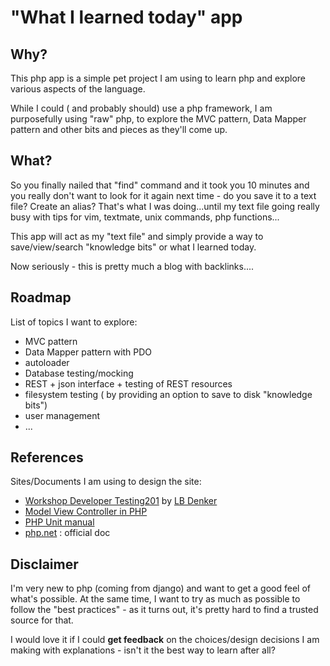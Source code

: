 "What I learned today" app
==========================


Why?
---

This php app is a simple pet project I am using to learn php and explore various aspects of the language.

While I could ( and probably should) use a php framework, I am purposefully using "raw" php, to explore the MVC pattern, Data Mapper pattern and other bits and pieces as they'll come up.

What?
-----

So you finally nailed that "find" command and it took you 10 minutes and you really don't want to look for it again next time - do you save it to a text file? Create an alias? That's what I was doing...until my text file going really busy with tips for vim, textmate, unix commands, php functions...

This app will act as my "text file" and simply provide a way to save/view/search "knowledge bits" or what I learned today.

Now seriously - this is pretty much a blog with backlinks.... 

Roadmap
-------

List of topics I want to explore:
* MVC pattern
* Data Mapper pattern with PDO
* autoloader
* Database testing/mocking
* REST + json interface + testing of REST resources
* filesystem testing ( by providing an option to save to disk "knowledge bits")
* user management
* ...

References
----------

Sites/Documents I am using to design the site:

* [Workshop Developer Testing201](https://github.com/elblinkin/Workshop-DeveloperTesting201]) by [LB Denker](https://github.com/elblinkin)
* [Model View Controller in PHP](http://php-html.net/tutorials/model-view-controller-in-php/)
* [PHP Unit manual](http://www.phpunit.de/manual/current/en/)
* [php.net](http://php.net) : official doc


Disclaimer
----------

I'm very new to php (coming from django) and want to get a good feel of what's possible. At the same time, I want to try as much as possible to follow the "best practices" - as it turns out, it's pretty hard to find a trusted source for that.

I would love it if I could **get feedback** on the choices/design decisions I am making with explanations - isn't it the best way to learn after all?